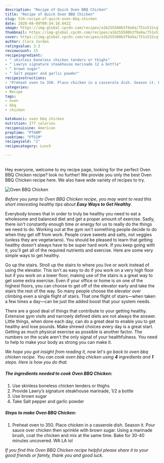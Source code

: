 ```yaml
---
description: "Recipe of Quick Oven BBQ Chicken"
title: "Recipe of Quick Oven BBQ Chicken"
slug: 534-recipe-of-quick-oven-bbq-chicken
date: 2020-08-09T00:54:10.642Z
image: https://img-global.cpcdn.com/recipes/a1b255580b3f9a9a/751x532cq70/oven-bbq-chicken-recipe-main-photo.jpg
thumbnail: https://img-global.cpcdn.com/recipes/a1b255580b3f9a9a/751x532cq70/oven-bbq-chicken-recipe-main-photo.jpg
cover: https://img-global.cpcdn.com/recipes/a1b255580b3f9a9a/751x532cq70/oven-bbq-chicken-recipe-main-photo.jpg
author: Clara Jordan
ratingvalue: 3.3
reviewcount: 15
recipeingredient:
- " skinless boneless chicken tenders or thighs"
- " Lawrys signature steakhouse marinade 12 a bottle"
- " brown sugar"
- " Salt pepper and garlic powder"
recipeinstructions:
- "Preheat oven to 350. Place chicken in a casserole dish. Season it. Pour sauce over chicken then sprinkle with brown sugar. Using a marinade brush, coat the chicken and mix at the same time. Bake for 30-40 minutes uncovered. WA LA lol"
categories:
- Recipe
tags:
- oven
- bbq
- chicken

katakunci: oven bbq chicken 
nutrition: 277 calories
recipecuisine: American
preptime: "PT40M"
cooktime: "PT51M"
recipeyield: "2"
recipecategory: Lunch

---
```

<br>
Hey everyone, welcome to my recipe page, looking for the perfect Oven BBQ Chicken recipe? look no further! We provide you only the best Oven BBQ Chicken recipe here. We also have wide variety of recipes to try.
<br>


![Oven BBQ Chicken](https://img-global.cpcdn.com/recipes/a1b255580b3f9a9a/751x532cq70/oven-bbq-chicken-recipe-main-photo.jpg)

<i>Before you jump to Oven BBQ Chicken recipe, you may want to read this short interesting healthy tips about <strong>Easy Ways to Get Healthy</strong>.</i>

Everybody knows that in order to truly be healthy you need to eat a wholesome and balanced diet and get a proper amount of exercise. Sadly, there isn't constantly enough time or energy for us to really do the things we need to do. Working out at the gym isn't something people decide to do when they get off from work. People crave sweets and salts, not veggies (unless they are vegetarians). You should be pleased to learn that getting healthy doesn't always have to be super hard work. If you keep going with it, you'll get all of the required nutrients and exercise. Here are some very simple ways to get healthy.

Go up the stairs. Stroll up the stairs to where you live or work instead of using the elevator. This isn't as easy to do if you work on a very high floor but if you work on a lower floor, making use of the stairs is a great way to get some extra exercise. Even if your office or home is on one of the highest floors, you can choose to get off of the elevator early and take the stairs the rest of the way. So many people choose the elevator over climbing even a single flight of stairs. That one flight of stairs—when taken a few times a day—can be just the added boost that your system needs. 

There are a good deal of things that contribute to your getting healthy. Extensive gym visits and narrowly defined diets are not always the answer. Little things, when done each day, can do a great deal to enable you to get healthy and lose pounds. Make shrewd choices every day is a great start. Getting as much physical exercise as possible is another factor. The numbers on the scale aren't the only signal of your healthfulness. You need to help to make your body as strong you can make it. 


<i>We hope you got insight from reading it, now let's go back to oven bbq chicken recipe. You can cook oven bbq chicken using <strong>4</strong> ingredients and <strong>1</strong> steps. Here is how you do that.
</i>

##### The ingredients needed to cook Oven BBQ Chicken:

1. Use  skinless boneless chicken tenders or thighs
1. Provide  Lawry’s signature steakhouse marinade, 1/2 a bottle
1. Use  brown sugar
1. Take  Salt pepper and garlic powder


##### Steps to make Oven BBQ Chicken:

1. Preheat oven to 350. Place chicken in a casserole dish. Season it. Pour sauce over chicken then sprinkle with brown sugar. Using a marinade brush, coat the chicken and mix at the same time. Bake for 30-40 minutes uncovered. WA LA lol


<i>If you find this Oven BBQ Chicken recipe helpful please share it to your good friends or family, thank you and good luck.</i>

